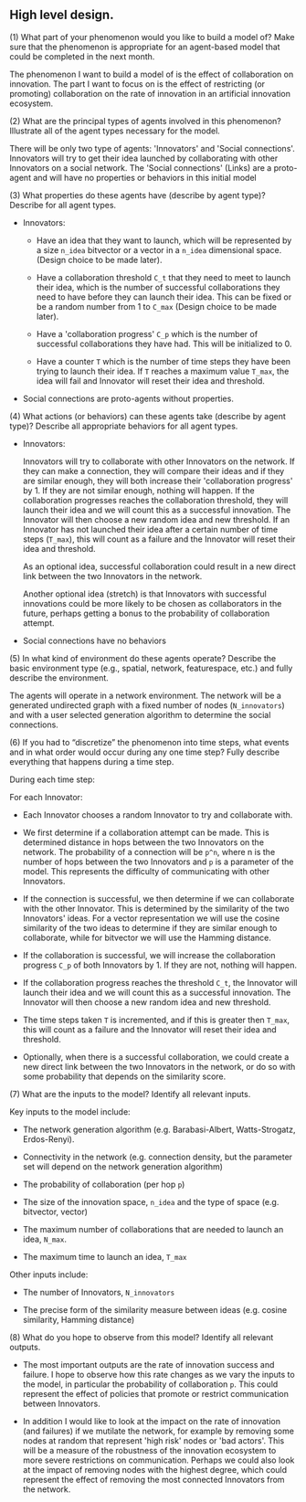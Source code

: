 ## High level design.


(1) What part of your phenomenon would you like to build a model of?  Make sure that the phenomenon is appropriate for an agent-based model that could be completed in the next month.

The phenomenon I want to build a model of is the effect of collaboration on innovation. The part I want to focus on is the effect of restricting (or promoting) collaboration on the rate of innovation in an artificial innovation ecosystem.   

(2) What are the principal types of agents involved in this phenomenon?  Illustrate all of the agent types necessary for the model.

There will be only two type of agents: 'Innovators' and 'Social connections'. Innovators will try to get their idea launched by collaborating with other Innovators on a social network. The 'Social connections' (Links) are a proto-agent and will have no properties or behaviors in this initial model

(3)   What properties do these agents have (describe by agent type)?  Describe for all agent types.

* Innovators: 
  * Have an idea that they want to launch, which will be represented by a size `n_idea` bitvector or a vector in a `n_idea` dimensional space.  (Design choice to be made later). 

  * Have a collaboration threshold `C_t` that they need to meet to launch their idea, which is the number of successful collaborations they need to have before they can launch their idea.  This can be fixed or be a random number from 1 to `C_max`  (Design choice to be made later).

  * Have a 'collaboration progress' `C_p` which is the number of successful collaborations they have had.  This will be initialized to 0.

  * Have a counter `T` which is the number of time steps they have been trying to launch their idea.  If `T` reaches a maximum value `T_max`, the idea will fail and Innovator will reset their idea and threshold.

* Social connections are proto-agents without properties.

(4)   What actions (or behaviors) can these agents take (describe by agent type)? Describe all appropriate behaviors for all agent types.

* Innovators:
  
  Innovators will try to collaborate with other Innovators on the network. If they can make a connection, they will compare their ideas and if they are similar enough, they will both increase their 'collaboration progress' by 1.  If they are not similar enough, nothing will happen.  If the collaboration progresses reaches the collaboration threshold,  they will launch their idea and we will count this as a successful innovation.  The Innovator will then choose a new random idea and new threshold.  If an Innovator has not launched their idea after a certain number of time steps (`T_max`), this will count as a failure and the Innovator will reset their idea and threshold. 

  As an optional idea, successful collaboration could result in a new direct link between the two Innovators in the network. 

  Another optional idea (stretch) is that Innovators with successful innovations could be more likely to be chosen as collaborators in the future, perhaps getting a bonus to the probability of collaboration attempt.

* Social connections have no behaviors

(5)   In what kind of environment do these agents operate? Describe the basic environment type (e.g., spatial, network, featurespace, etc.) and fully describe the environment.

The agents will operate in a network environment.  The network will be a generated undirected graph with a fixed number of nodes (`N_innovators`) and with a user selected generation algorithm to determine the social connections. 

(6)   If you had to “discretize” the phenomenon into time steps, what events and in what order would occur during any one time step? Fully describe everything that happens during a time step.

During each time step:

For each Innovator:

* Each Innovator chooses a random Innovator to try and collaborate with.

* We first determine if a collaboration attempt can be made. This is determined distance in hops between the two Innovators on the network. The probability of a connection will be `p^n`, where n is the number of hops between the two Innovators and `p` is a parameter of the model. This represents the difficulty of communicating with other Innovators.

* If the connection is successful, we then determine if we can collaborate with the other Innovator.  This is determined by the similarity of the two Innovators' ideas.  For a vector representation we will use the cosine similarity of the two ideas to determine if they are similar enough to collaborate, while for bitvector we will use the Hamming distance. 

* If the collaboration is successful, we will increase the collaboration progress  `C_p` of both Innovators by 1.  If they are not, nothing will happen.

* If the collaboration progress reaches the threshold `C_t`, the Innovator will launch their idea and we will count this as a successful innovation.  The Innovator will then choose a new random idea and new threshold.

* The time steps taken `T` is incremented, and if this is greater then `T_max`, this will count as a failure and the Innovator will reset their idea and threshold.

* Optionally, when there is a successful collaboration,  we could create a new direct link between the two Innovators in the network, or do so with some probability that depends on the similarity score. 

(7)   What are the inputs to the model? Identify all relevant inputs.

Key inputs to the model include:

- The network generation algorithm  (e.g. Barabasi-Albert, Watts-Strogatz, Erdos-Renyi).

- Connectivity in the network (e.g. connection density, but the parameter set will depend on the network generation algorithm)

- The probability of collaboration (per hop `p`)

- The size of the innovation space, `n_idea` and the type of space (e.g. bitvector, vector)

- The maximum number of collaborations that are needed to launch an idea, `N_max`. 

- The maximum time to launch an idea, `T_max`

Other inputs include:

- The number of Innovators, `N_innovators`

- The precise form of the similarity measure between ideas (e.g. cosine similarity, Hamming distance)



(8)   What do you hope to observe from this model? Identify all relevant outputs.

- The most important outputs are the rate of innovation success and failure.  I hope to observe how this rate changes as we vary the inputs to the model, in particular the probability of collaboration `p`.   This could represent the effect of policies that promote or restrict communication between Innovators.

- In addition I would like to look at the impact on the rate of innovation (and failures) if we mutilate the network, for example by removing some nodes at random that represent  'high risk' nodes or 'bad actors'.  This will be a measure of the robustness of the innovation ecosystem to more severe restrictions on communication. Perhaps we could also look at the impact of removing nodes with the highest degree, which could represent the effect of removing the most connected Innovators from the network. 

 
